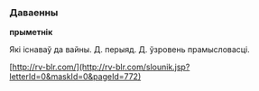 ### Даваенны
**прыметнік**

Які існаваў да вайны. Д. перыяд. Д. ўзровень прамысловасці.

<a rel="author">[http://rv-blr.com/](http://rv-blr.com/slounik.jsp?letterId=0&maskId=0&pageId=772)</a>
